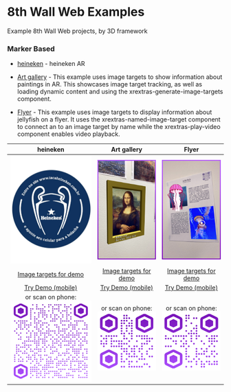# 8th Wall Web Examples

Example 8th Wall Web projects, by 3D framework

### Marker Based

* [heineken](https://github.com/EdwardFornieles/web/tree/master/examples/aframe/heineken) - heineken AR

* [Art gallery](https://github.com/EdwardFornieles/web/tree/master/examples/aframe/artgallery) - This example uses image targets to show information about paintings in AR. This showcases image target tracking, as well as loading dynamic content and using the xrextras-generate-image-targets component.
* [Flyer](https://github.com/EdwardFornieles/web/tree/master/examples/aframe/flyer) - This example uses image targets to display information about jellyfish on a flyer. It uses the xrextras-named-image-target component to connect an <a-entity> to an image target by name while the xrextras-play-video component enables video playback. 

| heineken | Art gallery | Flyer
| :----------: | :----------: | :----------: |
| ![heineken-screenshot](./images/screenshot-heineken.jpg) | ![artgallery-screenshot](./images/screenshot-artgallery.jpg) | ![flyer-screenshot](./images/screenshot-flyer.jpg)
| [Image targets for demo](./examples/aframe/heineken/heineken.jpg) | [Image targets for demo](./examples/aframe/artgallery/gallery.jpg) | [Image targets for demo](./examples/aframe/flyer/flyer.jpg)
| [Try Demo (mobile)](https://edwardfornieles.github.io/web/examples/aframe/heineken/index.html) | [Try Demo (mobile)](https://apps.8thwall.com/8thWall/aframe_artgallery) | [Try Demo (mobile)](https://apps.8thwall.com/8thWall/aframe_flyer)
| or scan on phone:<br> ![QR1](./images/qr-heineken.png) | or scan on phone:<br> ![QR1](./images/qr-artgallery.png) | or scan on phone:<br> ![QR1](./images/qr-flyer.png)